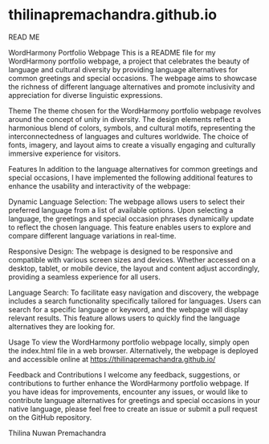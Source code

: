 # thilinapremachandra.github.io
READ ME

WordHarmony Portfolio Webpage
This is a README file for my WordHarmony portfolio webpage, a project that celebrates the beauty of language and cultural diversity by providing language alternatives for common greetings and special occasions. The webpage aims to showcase the richness of different language alternatives and promote inclusivity and appreciation for diverse linguistic expressions.

Theme
The theme chosen for the WordHarmony portfolio webpage revolves around the concept of unity in diversity. The design elements reflect a harmonious blend of colors, symbols, and cultural motifs, representing the interconnectedness of languages and cultures worldwide. The choice of fonts, imagery, and layout aims to create a visually engaging and culturally immersive experience for visitors.

Features
In addition to the language alternatives for common greetings and special occasions, I have implemented the following additional features to enhance the usability and interactivity of the webpage:

Dynamic Language Selection: The webpage allows users to select their preferred language from a list of available options. Upon selecting a language, the greetings and special occasion phrases dynamically update to reflect the chosen language. This feature enables users to explore and compare different language variations in real-time.

Responsive Design: The webpage is designed to be responsive and compatible with various screen sizes and devices. Whether accessed on a desktop, tablet, or mobile device, the layout and content adjust accordingly, providing a seamless experience for all users.

Language Search: To facilitate easy navigation and discovery, the webpage includes a search functionality specifically tailored for languages. Users can search for a specific language or keyword, and the webpage will display relevant results. This feature allows users to quickly find the language alternatives they are looking for.

Usage
To view the WordHarmony portfolio webpage locally, simply open the index.html file in a web browser. Alternatively, the webpage is deployed and accessible online at https://thilinapremachandra.github.io/

Feedback and Contributions
I welcome any feedback, suggestions, or contributions to further enhance the WordHarmony portfolio webpage. If you have ideas for improvements, encounter any issues, or would like to contribute language alternatives for greetings and special occasions in your native language, please feel free to create an issue or submit a pull request on the GitHub repository.

Thilina Nuwan Premachandra

